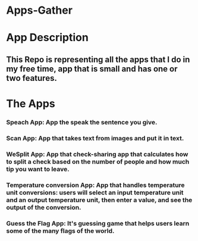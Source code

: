 # Apps-Gather

# App Description
## This Repo is representing all the apps that I do in my free time, app that is small and has one or two features. 

# The Apps
### Speach App: App the speak the sentence you give.
### Scan App: App that takes text from images and put it in text. 
### WeSplit App: App that check-sharing app that calculates how to split a check based on the number of people and how much tip you want to leave. 
### Temperature conversion App: App that handles temperature unit conversions: users will select an input temperature unit and an output temperature unit, then enter a value, and see the output of the conversion.
### Guess the Flag App: It's guessing game that helps users learn some of the many flags of the world.
